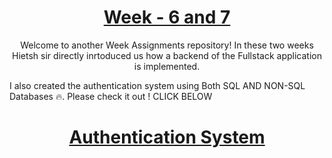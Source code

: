 <a href="./">
  <h1 align="center">Week - 6 and 7</h1>
</a>

<p align="center">
  Welcome to another Week Assignments repository! In these two weeks Hietsh sir directly inrtoduced us how a backend of the Fullstack application is implemented.

I also created the authentication system using Both SQL AND NON-SQL Databases 🔥. Please check it out !
CLICK BELOW

</p>

<div align="center">
    <h1><a href="./Authentication-system/">Authentication System</a></h1>
</div>
